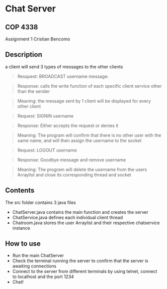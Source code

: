 # Chat Server

## COP 4338
Assignment 1
Cristian Bencomo


## Description
a client will send 3 types of messages to the other clients

> Resquest: BROADCAST username message:     

> Response: calls the write function of each specific client service other than the sender

> Meaning: the message sent by 1 client will be displayed for every other client


> Request: SIGNIN username 

> Response: Either accepts the request or denies it

> Meaning: The program will confirm that there is no other user with the same name, and will then assign the username to the socket


> Request: LOGOUT username

> Response: Goodbye message and remove username

> Meaning: The program will delete the username from the users Arraylist and close its corresponding thread and socket


## Contents
The src folder contains 3 java files
*   ChatServer.java contains the main function and creates the server
*   ChatService.java defines each individual client thread
*   Chatroom.java stores the user Arraylist and their respective chatservice instance


## How to use
*   Run the main ChatServer 
*   Check the terminal running the server to confirm that the server is awaiting connections
*   Connect to the server from different terminals by using telnet, connect to localhost and the port 1234
*   Chat!